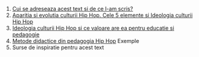 1. [Cui se adreseaza acest text si de ce l-am scris?](public-adresat.md)
2. [Aparitia si evolutia culturii Hip Hop. Cele 5 elemente si Ideologia culturii Hip Hop](elemente-ideologie.md)
2. [Ideologia culturii Hip Hop si ce valoare are ea pentru educatie si pedagogie](ideologie.md)
3. [Metode didactice din pedagogia Hip Hop](metode-didactice.md) Exemple 
4. Surse de inspiratie pentru acest text




